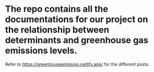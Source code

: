 # The repo contains all the documentations for our project on the relationship between determinants and greenhouse gas emissions levels. 
Refer to https://greenhouseemission.netlify.app/ for the different posts.
